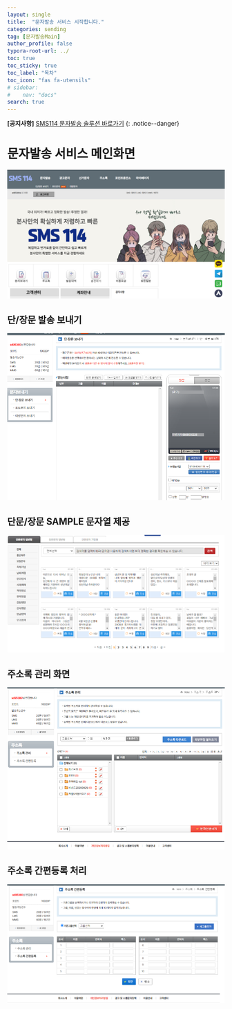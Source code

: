 ```yaml
---
layout: single
title:  "문자발송 서비스 시작합니다."
categories: sending
tag: [문자발송Main]
author_profile: false
typora-root-url: ../
toc: true
toc_sticky: true
toc_label: "목차"
toc_icon: "fas fa-utensils" 
# sidebar:
#    nav: "docs"
search: true
---
```


**[공지사항]** [SMS114 문자발송 솔루션 바로가기](https://www.sms114.co.kr)
{: .notice--danger}



# 문자발송 서비스 메인화면



![image-20241211180244941](/images/2024-12-05-first/image-20241211180244941.png)



##  단/장문 발송 보내기

![image-20241211181231266](/images/2024-12-05-first/image-20241211181231266.png)

## 단문/장문 SAMPLE 문자열 제공

![image-20241211181709405](/images/2024-12-05-first/image-20241211181709405.png)

## 주소록 관리 화면

![image-20241211181825090](/images/2024-12-05-first/image-20241211181825090.png)

## 주소록 간편등록 처리

![image-20241211181905646](/images/2024-12-05-first/image-20241211181905646.png)

